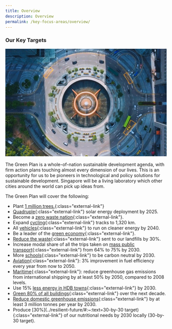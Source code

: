 ```yaml
---
title: Overview
description: Overview 
permalink: /key-focus-areas/overview/
---
```


### Our Key Targets

![Overview](/images/framework/framework_overview.jpg)

The Green Plan is a whole-of-nation sustainable development agenda, with firm action plans touching almost every dimension of our lives. This is an opportunity for us to be pioneers in technological and policy solutions for sustainable development. Singapore will be a living laboratory which other cities around the world can pick up ideas from.

The Green Plan will cover the following: 
- Plant [1 million trees.](../city-in-nature/#:~:text=One%20million%20more%20trees%20will%20be%20planted%20across%20our%20island){:class="external-link"}
- [Quadruple](../energy-reset/#:~:text=Our%20solar%20energy%20deployment%20will%20quadruple%20by%202025){:class="external-link"} solar energy deployment by 2025.
- Become a [zero waste nation](../sustainable-living/#:~:text=zero%20waste%20nation){:class="external-link"}.
- Expand [cycling](../sustainable-living/#:~:text=green%20commutes){:class="external-link"} tracks to 1,320 km.  
- All [vehicles](../energy-reset/#:~:text=Transport){:class="external-link"} to run on cleaner energy by 2040.  
- Be a leader of the [green economy](../green-economy/){:class="external-link"}.  
- [Reduce the waste](../sustainable-living/#:~:text=Circular%20Economy){:class="external-link"} sent to our landfills by 30%. 
- Increase modal share of all the trips taken on [mass public transport](../energy-reset/#:~:text=Transport){:class="external-link"} from 64% to 75% by 2030. 
- More [schools](../sustainable-living/#:~:text=20%%20of%20schools%20to%20be%20carbon%20neutral%20by%202030){:class="external-link"} to be carbon neutral by 2030. 
- [Aviation](../energy-reset/#:~:text=Transport){:class="external-link"}: 3% improvement in fuel efficiency every year from now to 2050. 
- [Maritime](../energy-reset/#:~:text=Transport){:class="external-link"}: reduce greenhouse gas emissions from international shipping by at least 50% by 2050, compared to 2008 levels.
- Use 15% [less energy in HDB towns](../energy-reset/#:~:text=Housing){:class="external-link"} by 2030.
- [Green 80% of all buildings](../energy-reset/#:~:text=Housing){:class="external-link"} over the next decade.
- [Reduce domestic greenhouse emissions](../sustainable-living/#:~:text=reduce%caron%20emissions){:class="external-link"} by at least 3 million tonnes per year by 2030.
- Produce [30%](../resilient-future/#:~:text=30-by-30 target){:class="external-link"} of our nutritional needs by 2030 locally (30-by-30 target).
